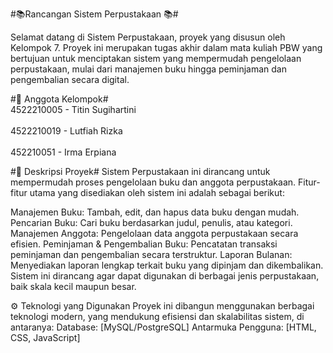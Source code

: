 #📚Rancangan Sistem Perpustakaan 📚#

Selamat datang di Sistem Perpustakaan, proyek yang disusun oleh Kelompok 7. 
Proyek ini merupakan tugas akhir dalam mata kuliah PBW yang bertujuan untuk menciptakan sistem yang mempermudah pengelolaan perpustakaan, mulai dari manajemen buku hingga peminjaman dan pengembalian secara digital.

#👥 Anggota Kelompok#
<br>4522210005 - Titin Sugihartini<br>
<br>4522210019 - Lutfiah Rizka<br>
<br>452210051 - Irma Erpiana<br>

#📝 Deskripsi Proyek#
Sistem Perpustakaan ini dirancang untuk mempermudah proses pengelolaan buku dan anggota perpustakaan. Fitur-fitur utama yang disediakan oleh sistem ini adalah sebagai berikut:

Manajemen Buku: Tambah, edit, dan hapus data buku dengan mudah.
Pencarian Buku: Cari buku berdasarkan judul, penulis, atau kategori.
Manajemen Anggota: Pengelolaan data anggota perpustakaan secara efisien.
Peminjaman & Pengembalian Buku: Pencatatan transaksi peminjaman dan pengembalian secara terstruktur.
Laporan Bulanan: Menyediakan laporan lengkap terkait buku yang dipinjam dan dikembalikan.
Sistem ini dirancang agar dapat digunakan di berbagai jenis perpustakaan, baik skala kecil maupun besar.

⚙️ Teknologi yang Digunakan
Proyek ini dibangun menggunakan berbagai teknologi modern, yang mendukung efisiensi dan skalabilitas sistem, di antaranya:
Database: [MySQL/PostgreSQL]
Antarmuka Pengguna: [HTML, CSS, JavaScript]
